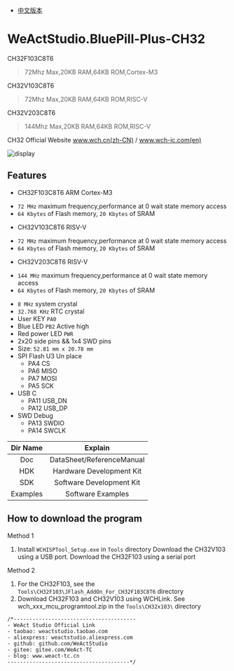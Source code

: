 * [中文版本](./README-zh.md)
# WeActStudio.BluePill-Plus-CH32
CH32F103C8T6
> 72Mhz Max,20KB RAM,64KB ROM,Cortex-M3

CH32V103C8T6
> 72Mhz Max,20KB RAM,64KB ROM,RISC-V

CH32V203C8T6
> 144Mhz Max,20KB RAM,64KB ROM,RISC-V

CH32 Official Website www.wch.cn(zh-CN) / www.wch-ic.com(en)

![display](Images/BluePillPlus.jpg)

## Features
* CH32F103C8T6 ARM Cortex-M3
+ `72 MHz` maximum frequency,performance at 0 wait state memory access
+ `64 Kbytes` of Flash memory, `20 Kbytes` of SRAM
* CH32V103C8T6 RISV-V
+ `72 MHz` maximum frequency,performance at 0 wait state memory access
+ `64 Kbytes` of Flash memory, `20 Kbytes` of SRAM
* CH32V203C8T6 RISV-V
+ `144 MHz` maximum frequency,performance at 0 wait state memory access
+ `64 Kbytes` of Flash memory, `20 Kbytes` of SRAM
* `8 MHz` system crystal
* `32.768 KHz` RTC crystal
* User KEY `PA0`
* Blue LED `PB2` Active high
* Red power LED `PWR`
* 2x20 side pins && 1x4 SWD pins
* Size: `52.81 mm x 20.78 mm`
* SPI Flash U3 Un place
  * PA4  CS
  * PA6  MISO
  * PA7  MOSI
  * PA5  SCK
* USB C
  * PA11  USB_DN
  * PA12  USB_DP
* SWD Debug
  * PA13  SWDIO
  * PA14  SWCLK

|Dir Name|Explain|
| :--:|:--:|
|Doc|DataSheet/ReferenceManual|
|HDK|Hardware Development Kit|
|SDK|Software Development Kit|
|Examples|Software Examples|

## How to download the program
Method 1
1. Install `WCHISPTool_Setup.exe` in `Tools` directory
Download the CH32V103 using a USB port. Download the CH32F103 using a serial port

Method 2
1. For the CH32F103, see the `Tools\CH32F103\JFlash_AddOn_For_CH32F103C8T6` directory
2. Download CH32F103 and CH32V103 using WCHLink. See wch_xxx_mcu_programtool.zip in the `Tools\CH32x103\` directory

```
/*---------------------------------------
- WeAct Studio Official Link
- taobao: weactstudio.taobao.com
- aliexpress: weactstudio.aliexpress.com
- github: github.com/WeActStudio
- gitee: gitee.com/WeAct-TC
- blog: www.weact-tc.cn
---------------------------------------*/
```